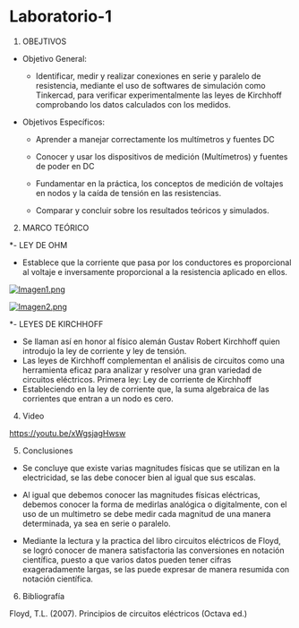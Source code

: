 # Laboratorio-1
1. OBEJTIVOS

  * Objetivo General:
    
    - Identificar, medir y realizar conexiones en serie y paralelo de resistencia, mediante el uso de softwares de simulación como Tinkercad, para verificar experimentalmente las leyes de Kirchhoff comprobando los datos calculados con los medidos.
    
  * Objetivos Específicos:

    - Aprender a manejar correctamente los multímetros y fuentes DC

    - Conocer y usar los dispositivos de medición (Multímetros) y fuentes de poder en DC 
    
    - Fundamentar en la práctica, los conceptos de medición de voltajes en nodos y la caída de tensión en las resistencias. 

    - Comparar y concluir sobre los resultados teóricos y simulados.
    
2. MARCO TEÓRICO

  *- LEY DE OHM
  
   -	Establece que la corriente que pasa por los conductores es proporcional al voltaje e inversamente proporcional a la resistencia aplicado en ellos.

   [![Imagen1.png](https://i.postimg.cc/v8VPdD4F/Imagen1.png)](https://postimg.cc/4nXv6fvB)

   [![Imagen2.png](https://i.postimg.cc/qqsX6hKN/Imagen2.png)](https://postimg.cc/0KNJLNcv)
  
   
*- LEYES DE KIRCHHOFF
   -	Se llaman así en honor al físico alemán Gustav Robert Kirchhoff quien introdujo la ley de corriente y ley de tensión.
   -	Las leyes de Kirchhoff complementan el análisis de circuitos como una herramienta eficaz para analizar y resolver una gran variedad de circuitos eléctricos.
Primera ley: Ley de corriente de Kirchhoff
   -	Estableciendo en la ley de corriente que, la suma algebraica de las corrientes que entran a un nodo es cero.

   
4. Video

https://youtu.be/xWgsjagHwsw

5. Conclusiones

 - Se concluye que existe varias magnitudes físicas que se utilizan en la electricidad, se las debe conocer bien al igual que sus escalas.

 - Al igual que debemos conocer las magnitudes físicas eléctricas, debemos conocer la forma de medirlas analógica o digitalmente, con el uso de un multimetro se debe medir cada magnitud de una manera determinada, ya sea en serie o paralelo.
 
 - Mediante la lectura y la practica del libro circuitos eléctricos de Floyd, se logró conocer de manera satisfactoria las conversiones en notación científica, puesto a que varios datos pueden tener cifras exageradamente largas, se las puede expresar de manera resumida con notación científica.


6. Bibliografía
 
 Floyd, T.L. (2007). Principios de circuitos eléctricos (Octava ed.)
